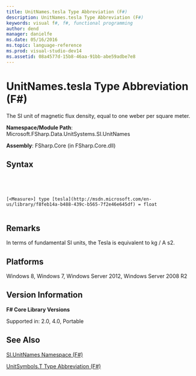 ```yaml
---
title: UnitNames.tesla Type Abbreviation (F#)
description: UnitNames.tesla Type Abbreviation (F#)
keywords: visual f#, f#, functional programming
author: dend
manager: danielfe
ms.date: 05/16/2016
ms.topic: language-reference
ms.prod: visual-studio-dev14
ms.assetid: 08a4577d-15b8-46aa-91bb-abe59adbe7e8 
---
```


# UnitNames.tesla Type Abbreviation (F#)

The SI unit of magnetic flux density, equal to one weber per square meter.

**Namespace/Module Path**: Microsoft.FSharp.Data.UnitSystems.SI.UnitNames

**Assembly**: FSharp.Core (in FSharp.Core.dll)


## Syntax



```




[<Measure>] type [tesla](http://msdn.microsoft.com/en-us/library/f8feb14a-b488-439c-b565-7f2e46e645df) = float


```





## Remarks
In terms of fundamental SI units, the Tesla is equivalent to kg / A s2.


## Platforms
Windows 8, Windows 7, Windows Server 2012, Windows Server 2008 R2


## Version Information
**F# Core Library Versions**

Supported in: 2.0, 4.0, Portable




## See Also
[SI.UnitNames Namespace &#40;F&#35;&#41;](SI.UnitNames-Namespace-%5BFSharp%5D.md)

[UnitSymbols.T Type Abbreviation &#40;F&#35;&#41;](UnitSymbols.T-Type-Abbreviation-%5BFSharp%5D.md)

